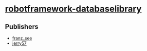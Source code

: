 # [robotframework-databaselibrary](https://pypi.org/project/robotframework-databaselibrary)



## Publishers
- [franz_see](https://pypi.org/user/franz_see)
- [jerry57](https://pypi.org/user/jerry57)

